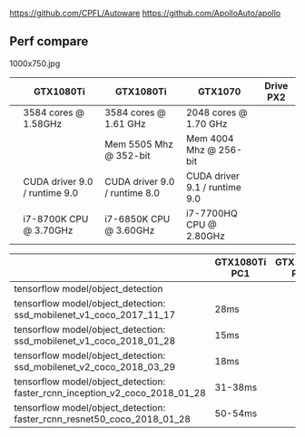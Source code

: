 https://github.com/CPFL/Autoware
https://github.com/ApolloAuto/apollo


## Perf compare


1000x750.jpg

|   |  GTX1080Ti | GTX1080Ti | GTX1070 | Drive PX2 |
|---|---|---|---|---|
|   | 3584 cores @ 1.58GHz | 3584 cores @ 1.61 GHz | 2048 cores @ 1.70 GHz  |   |
|   |  | Mem 5505 Mhz @ 352-bit | Mem 4004 Mhz @ 256-bit  |   |
|   | CUDA driver 9.0 / runtime 9.0 | CUDA driver 9.0 / runtime 8.0  | CUDA driver 9.1 / runtime 9.0 |   |
|   | i7-8700K CPU @ 3.70GHz | i7-6850K CPU @ 3.60GHz |  i7-7700HQ CPU @ 2.80GHz |   |




|   | GTX1080Ti PC1 | GTX1080Ti PC2 | GTX1070 Notebook | Drive PX2 |
|---|---|---|---|---|
|tensorflow model/object_detection|
| tensorflow model/object_detection: ssd_mobilenet_v1_coco_2017_11_17 | 28ms |   | 40-45ms  |   |
| tensorflow model/object_detection: ssd_mobilenet_v1_coco_2018_01_28 | 15ms |   | 19-24ms  | 120-150ms  |
| tensorflow model/object_detection: ssd_mobilenet_v2_coco_2018_03_29 | 18ms |   | 23-30ms  | 120-150ms  |
| tensorflow model/object_detection: faster_rcnn_inception_v2_coco_2018_01_28 | 31-38ms |   |   |   |
| tensorflow model/object_detection: faster_rcnn_resnet50_coco_2018_01_28 | 50-54ms |   | 83-90ms  | 313-337ms  |



